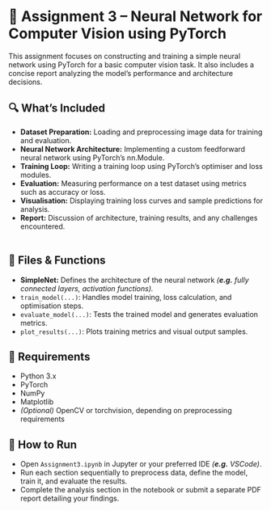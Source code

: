 # 📄 **Assignment 3 – Neural Network for Computer Vision using PyTorch**

This assignment focuses on constructing and training a simple neural network using PyTorch for a basic computer vision task. It also includes a concise report analyzing the model’s performance and architecture decisions.
&nbsp;
&nbsp;

## 🔍 **What’s Included**

- **Dataset Preparation:** Loading and preprocessing image data for training and evaluation.
- **Neural Network Architecture:** Implementing a custom feedforward neural network using PyTorch’s nn.Module.
- **Training Loop:** Writing a training loop using PyTorch’s optimiser and loss modules.
- **Evaluation:** Measuring performance on a test dataset using metrics such as accuracy or loss.
- **Visualisation:** Displaying training loss curves and sample predictions for analysis.
- **Report:** Discussion of architecture, training results, and any challenges encountered.  
&nbsp;
&nbsp;

## 🧰 **Files & Functions**

- **SimpleNet:** Defines the architecture of the neural network *(**e.g.** fully connected layers, activation functions).*
- `train_model(...)`: Handles model training, loss calculation, and optimisation steps.
- `evaluate_model(...)`: Tests the trained model and generates evaluation metrics.
- `plot_results(...)`: Plots training metrics and visual output samples.
&nbsp;
&nbsp;

## 🧪 **Requirements**

- Python 3.x
- PyTorch
- NumPy
- Matplotlib
- *(Optional)* OpenCV or torchvision, depending on preprocessing requirements
&nbsp;
&nbsp;

## 🚀 **How to Run**

- Open `Assignment3.ipynb` in Jupyter or your preferred IDE *(**e.g.** VSCode)*.
- Run each section sequentially to preprocess data, define the model, train it, and evaluate the results.
- Complete the analysis section in the notebook or submit a separate PDF report detailing your findings.
